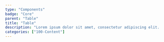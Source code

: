 ```yaml
---
type: "Components"
badge: "Core"
parent: "Table"
title: "Table"
description: "Lorem ipsum dolor sit amet, consectetur adipiscing elit. Nunc tempus laoreet leo sit amet iaculis."
categories: ["100-Content"]
---
```


